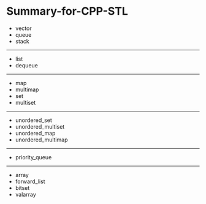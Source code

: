 # Summary-for-CPP-STL


* vector 
* queue
* stack
----
* list
* dequeue
----
* map
* multimap
* set
* multiset
----
* unordered_set
* unordered_multiset
* unordered_map
* unordered_multimap
----
* priority_queue
----
* array
* forward_list
* bitset
* valarray

